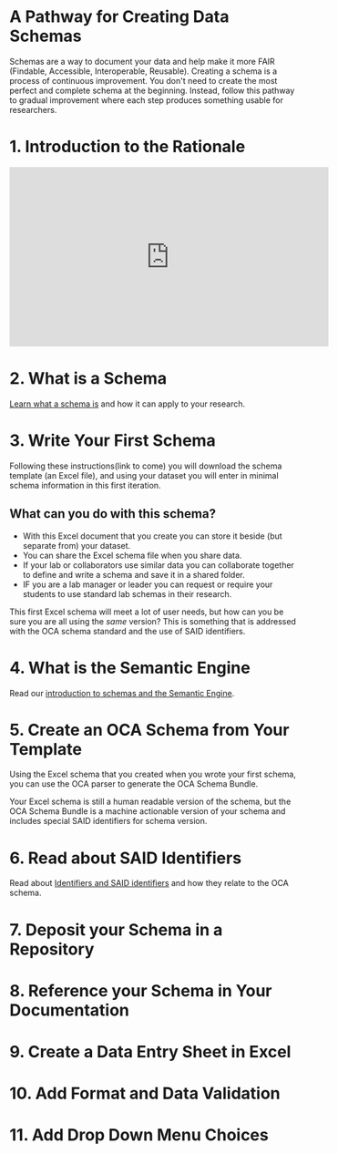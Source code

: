 # A Pathway for Creating Data Schemas

Schemas are a way to document your data and help make it more FAIR (Findable, Accessible, Interoperable, Reusable). Creating a schema is a process of continuous improvement. You don't need to create the most perfect and complete schema at the beginning. Instead, follow this pathway to gradual improvement where each step produces something usable for researchers.

# 1. Introduction to the Rationale
<iframe width="560" height="315" src="https://www.youtube.com/embed/s4F1kEYeVEc" title="YouTube video player" frameborder="0" allow="accelerometer; autoplay; clipboard-write; encrypted-media; gyroscope; picture-in-picture" allowfullscreen></iframe>


# 2. What is a Schema

[Learn what a schema is](what_is_a_schema.md) and how it can apply to your research.

# 3. Write Your First Schema

Following these instructions(link to come) you will download the schema template (an Excel file), and using your dataset you will enter in minimal schema information in this first iteration.

## What can you do with this schema?
* With this Excel document that you create you can store it beside (but separate from) your dataset. 
* You can share the Excel schema file when you share data.
* If your lab or collaborators use similar data you can collaborate together to define and write a schema and save it in a shared folder.
* IF you are a lab manager or leader you can request or require your students to use standard lab schemas in their research.

This first Excel schema will meet a lot of user needs, but how can you be sure you are all using the *same* version? This is something that is addressed with the OCA schema standard and the use of SAID identifiers.

# 4. What is the Semantic Engine

Read our [introduction to schemas and the Semantic Engine](semantic_engine.md).

# 5. Create an OCA Schema from Your Template

Using the Excel schema that you created when you wrote your first schema, you can use the OCA parser to generate the OCA Schema Bundle.

Your Excel schema is still a human readable version of the schema, but the OCA Schema Bundle is a machine actionable version of your schema and includes special SAID identifiers for schema version.

# 6. Read about SAID Identifiers

Read about [Identifiers and SAID identifiers](identifiers_and_saids.md) and how they relate to the OCA schema.

# 7. Deposit your Schema in a Repository

# 8. Reference your Schema in Your Documentation

# 9. Create a Data Entry Sheet in Excel

# 10. Add Format and Data Validation

# 11. Add Drop Down Menu Choices

